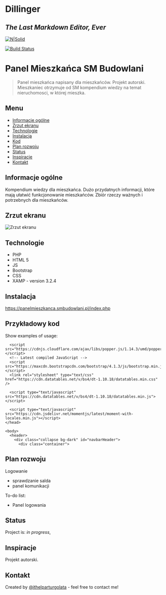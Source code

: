 # Dillinger
## _The Last Markdown Editor, Ever_

[![N|Solid](https://cldup.com/dTxpPi9lDf.thumb.png)](https://nodesource.com/products/nsolid)

[![Build Status](https://travis-ci.org/joemccann/dillinger.svg?branch=master)](https://travis-ci.org/joemccann/dillinger)

# Panel Mieszkańca SM Budowlani
> Panel mieszkańca napisany dla mieszkańców. Projekt autorski. Mieszkaniec otrzymuje od SM kompendium wiedzy na temat nieruchomosci, 
> w której mieszka. 

## Menu
* [Informacje ogólne](#general-info)
* [Zrzut ekranu](#screenshots)
* [Technologie](#technologies)
* [Instalacja](#setup)
* [Kod](#setup)
* [Plan rozwoju](#features)
* [Status](#status)
* [Inspiracje](#inspiration)
* [Kontakt](#contact)

## Informacje ogólne
Kompendium wiedzy dla mieszkańca. Dużo przydatnych informacji, które mają ułatwić funkcjonowanie mieszkańców. 
Zbiór rzeczy ważnych i potrzebnych dla mieszkańców.

## Zrzut ekranu
![Zrzut ekranu](imgages/screenshot.png)

## Technologie
* PHP
* HTML 5
* JS
* Bootstrap
* CSS
* XAMP - version 3.2.4

## Instalacja
https://panelmieszkanca.smbudowlani.pl/index.php

## Przykładowy kod
Show examples of usage:

```  <!-- Popper JS -->
  <script src="https://cdnjs.cloudflare.com/ajax/libs/popper.js/1.14.3/umd/popper.min.js"></script>
  <!-- Latest compiled JavaScript -->
  <script src="https://maxcdn.bootstrapcdn.com/bootstrap/4.1.3/js/bootstrap.min.js"></script>
  <link rel="stylesheet" type="text/css" href="https://cdn.datatables.net/v/bs4/dt-1.10.18/datatables.min.css" />

  <script type="text/javascript" src="https://cdn.datatables.net/v/bs4/dt-1.10.18/datatables.min.js"></script>

  <script type="text/javascript" src="https://cdn.jsdelivr.net/momentjs/latest/moment-with-locales.min.js"></script>
</head>

<body>
  <header>
    <div class="collapse bg-dark" id="navbarHeader">
      <div class="container">
```





## Plan rozwoju
Logowanie
* sprawdzanie salda
* panel komunikacji

To-do list:
* Panel logowania

## Status
Project is: _in progress_, 

## Inspiracje
Projekt autorski.

## Kontakt
Created by [@ithelparturgolata](ithelparturgolata@gmail.com) - feel free to contact me!